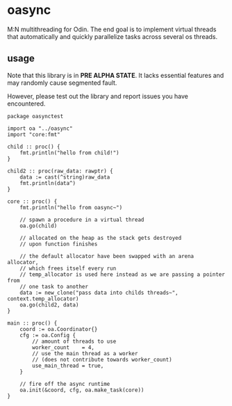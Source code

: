 # oasync

M:N multithreading for Odin. The end goal is to implement virtual threads that 
automatically and quickly parallelize tasks across several os threads.

## usage
Note that this library is in **PRE ALPHA STATE**. It lacks essential features 
and may randomly cause segmented fault.

However, please test out the library and report issues you have encountered.

```odin 
package oasynctest

import oa "../oasync"
import "core:fmt"

child :: proc() {
    fmt.println("hello from child!")
}

child2 :: proc(raw_data: rawptr) {
    data := cast(^string)raw_data
    fmt.println(data^)
}

core :: proc() {
    fmt.println("hello from oasync~")

    // spawn a procedure in a virtual thread
    oa.go(child)

    // allocated on the heap as the stack gets destroyed
    // upon function finishes

    // the default allocator have been swapped with an arena allocator,
    // which frees itself every run
    // temp_allocator is used here instead as we are passing a pointer from 
    // one task to another
    data := new_clone("pass data into childs threads~", context.temp_allocator)
    oa.go(child2, data)
}

main :: proc() {
    coord := oa.Coordinator{}
    cfg := oa.Config {
        // amount of threads to use
        worker_count    = 4,
        // use the main thread as a worker 
        // (does not contribute towards worker_count)
        use_main_thread = true,
    }

    // fire off the async runtime
    oa.init(&coord, cfg, oa.make_task(core))
}
```
